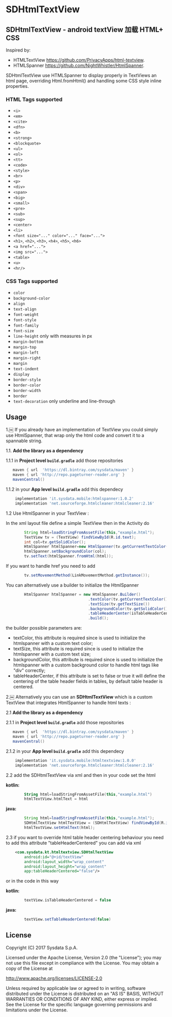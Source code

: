# SDHtmlTextView
## SDHtmlTextView - android textView 加载 HTML+ CSS
Inspired by:
* HTMLTextView https://github.com/PrivacyApps/html-textview.
* HTMLSpanner https://github.com/NightWhistler/HtmlSpanner.

SDHtmlTextView use HTMLSpanner to display properly in TextViews an html page, overriding Html.fromHtml() and handling some CSS style inline properties.

### HTML Tags supported 

* ``<i>``
* ``<em>``
* ``<cite>``
* ``<dfn>``
* ``<b>``
* ``<strong>``
* ``<blockquote>``
* ``<ul>``
* ``<ol>``
* ``<tt>``
* ``<code>``
* ``<style>``
* ``<br>``
* ``<p>``
* ``<div>``
* ``<span>``
* ``<big>``
* ``<small>``
* ``<pre>``
* ``<sub>``
* ``<sup>``
* ``<center>``
* ``<li>``
* ``<font size="..." color="..." face="...">``
* ``<h1>``, ``<h2>``, ``<h3>``, ``<h4>``, ``<h5>``, ``<h6>``
* ``<a href="...">``
* ``<img src="...">``
* ``<table>``
* ``<u>``
* ``<hr/>``


### CSS Tags supported 

* ``color``
* ``background-color``
* ``align``
* ``text-align``
* ``font-weight``
* ``font-style``
* ``font-family``
* ``font-size``
* ``line-height`` only with measures in px 
* ``margin-bottom``
* ``margin-top``
* ``margin-left``
* ``margin-right``
* ``margin``
* ``text-indent``
* ``display``
* ``border-style``
* ``border-color``
* ``border-width``
* ``border``
* ``text-decoration`` only underline and line-through 

## Usage
1.￼ If you already have an implementation of TextView you could simply use HtmlSpanner, that wrap only the html code and convert it to a spannable string.

1.1. **Add the library as a dependency**

1.1.1 in **Project level `build.gradle`** add those repositories
```gradle
   maven { url  'https://dl.bintray.com/sysdata/maven' }
   maven { url 'http://repo.pageturner-reader.org' }
   mavenCentral()
```
1.1.2 in your **App level `build.gradle`** add this dependecy
```gradle
    implementation 'it.sysdata.mobile:htmlspanner:1.0.2'
    implementation 'net.sourceforge.htmlcleaner:htmlcleaner:2.16'
```

1.2 Use HtmlSpanner in your TextView :

In the xml layout file define a simple TextView then in the Activity do

```java
        String html=loadStringFromAssetFile(this,"example.html");
        TextView tv = (TextView) findViewById(R.id.text);
        int col=tv.getSolidColor();
        HtmlSpanner htmlSpanner=new HtmlSpanner(tv.getCurrentTextColor(), tv.getTextSize());
        htmlSpanner.setBackgroundColor(col);
        tv.setText(htmlSpanner.fromHtml(html));
```

If you want to handle href you need to add
```java
        tv.setMovementMethod(LinkMovementMethod.getInstance());
```

You can alternatively use a builder to initialize the HtmlSpanner

```java
        HtmlSpanner htmlSpanner = new HtmlSpanner.Builder()
                                    .textColor(tv.getCurrentTextColor())
                                    .textSize(tv.getTextSize())
                                    .backgroundColor(tv.getSolidColor())
                                    .tableHeaderCenter(isTableHeaderCentered)
                                    .build();
```

the builder possible parameters are:
- textColor, this attribute is required since is used to initialize the htmlspanner with a custom text color;
- textSize, this attribute is required since is used to initialize the htmlspanner with a custom text size;
- backgroundColor, this attribute is required since is used to initialize the htmlspanner with a custom background color to handle html tags like "div" correctly;
- tableHeaderCenter, if this attribute is set to false or true it will define the centering of the table header fields in tables, by default table header is centered.

2.￼ Alternatively you can use an **SDHtmlTextView** which is a custom TextView that integrates HtmlSpanner to handle html texts :

2.1 **Add the library as a dependency**

2.1.1 in **Project level `build.gradle`** add those repositories
```gradle
   maven { url  'https://dl.bintray.com/sysdata/maven' }
   maven { url 'http://repo.pageturner-reader.org' }
   mavenCentral()
```
2.1.2 in your **App level `build.gradle`** add this dependecy
```gradle
    implementation 'it.sysdata.mobile:htmltextview:1.0.0'
    implementation 'net.sourceforge.htmlcleaner:htmlcleaner:2.16'
```
2.2 add the SDHtmlTextView via xml and then in your code set the html

**kotlin:**

```kotlin
        String html=loadStringFromAssetFile(this,"example.html")
        htmlTextView.htmlText = html
```

**java:**

```java
        String html=loadStringFromAssetFile(this,"example.html");
        SDHtmlTextView htmlTextView = (SDHtmlTextView) findViewById(R.id.text);
        htmlTextView.setHtmlText(html);
```
2.3 if you want to override html table header centering behaviour you need to add this attribute "tableHeaderCentered" you can add via xml

```xml
    <com.sysdata.kt.htmltextview.SDHtmlTextView
        android:id="@+id/textView"
        android:layout_width="wrap_content"
        android:layout_height="wrap_content"
        app:tableHeaderCentered="false"/>
```

or in the code in this way

**kotlin:**

```kotlin
        textView.isTableHeaderCentered = false
```

**java:**

```java
        textView.setTableHeaderCentered(false)
```

## License
Copyright (C) 2017 Sysdata S.p.A.

Licensed under the Apache License, Version 2.0 (the "License");
you may not use this file except in compliance with the License.
You may obtain a copy of the License at

   http://www.apache.org/licenses/LICENSE-2.0

Unless required by applicable law or agreed to in writing, software
distributed under the License is distributed on an "AS IS" BASIS,
WITHOUT WARRANTIES OR CONDITIONS OF ANY KIND, either express or implied.
See the License for the specific language governing permissions and
limitations under the License.


